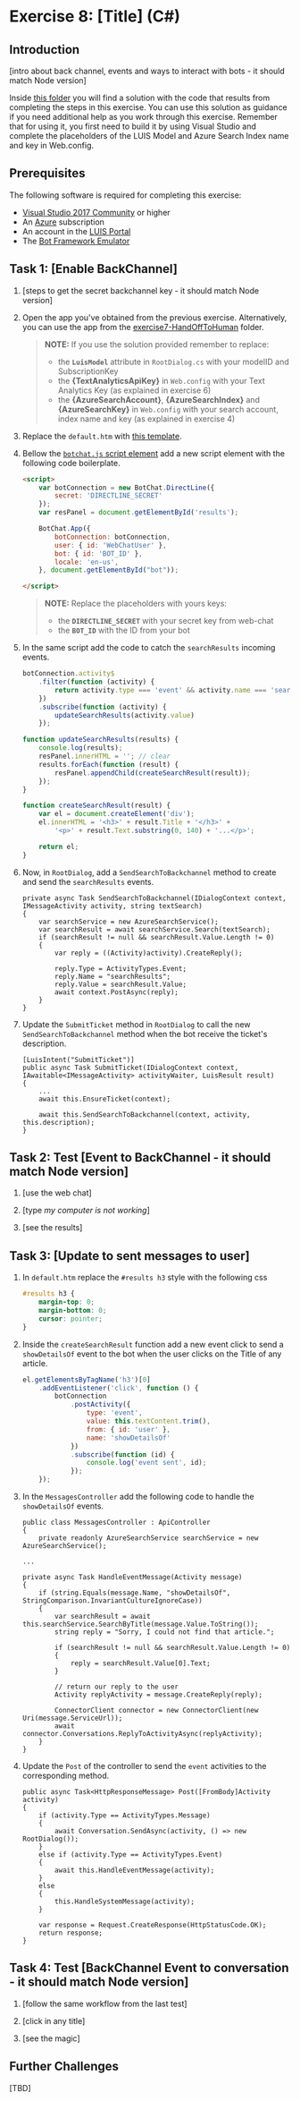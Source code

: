 # Exercise 8: [Title] (C#)

## Introduction

[intro about back channel, events and ways to interact with bots - it should match Node version]

Inside [this folder](./exercise8-BackChannel) you will find a solution with the code that results from completing the steps in this exercise. You can use this solution as guidance if you need additional help as you work through this exercise. Remember that for using it, you first need to build it by using Visual Studio and complete the placeholders of the LUIS Model and Azure Search Index name and key in Web.config.

## Prerequisites

The following software is required for completing this exercise:

* [Visual Studio 2017 Community](https://www.visualstudio.com/downloads/) or higher
* An [Azure](https://azureinfo.microsoft.com/us-freetrial.html?cr_cc=200744395&wt.mc_id=usdx_evan_events_reg_dev_0_iottour_0_0) subscription
* An account in the [LUIS Portal](https://www.luis.ai)
* The [Bot Framework Emulator](https://emulator.botframework.com/)

## Task 1: [Enable BackChannel]

1. [steps to get the secret backchannel key - it should match Node version]

1. Open the app you've obtained from the previous exercise. Alternatively, you can use the app from the [exercise7-HandOffToHuman](./exercise7-HandOffToHuman) folder.
    > **NOTE:** If you use the solution provided remember to replace:
    > * the **`LuisModel`** attribute in `RootDialog.cs` with your modelID and SubscriptionKey
    > * the **{TextAnalyticsApiKey}** in `Web.config` with your Text Analytics Key (as explained in exercise 6)
    > * the **{AzureSearchAccount}**, **{AzureSearchIndex}** and **{AzureSearchKey}** in `Web.config` with your search account, index name and key (as explained in exercise 4)

1. Replace the `default.htm` with [this template](../assets/csharp-backchannel/default.htm).

1. Bellow the [`botchat.js` script element](../assets/csharp-backchannel/default.htm#L52) add a new script element with the following code boilerplate.

    ```html
    <script>
        var botConnection = new BotChat.DirectLine({
            secret: 'DIRECTLINE_SECRET'
        });
        var resPanel = document.getElementById('results');

        BotChat.App({
            botConnection: botConnection,
            user: { id: 'WebChatUser' },
            bot: { id: 'BOT_ID' },
            locale: 'en-us',
        }, document.getElementById("bot"));

    </script>
    ```
    > **NOTE:** Replace the placeholders with yours keys:
    > * the **`DIRECTLINE_SECRET`** with your secret key from web-chat
    > * the **`BOT_ID`** with the ID from your bot

1. In the same script add the code to catch the `searchResults` incoming events.

    ```javascript
    botConnection.activity$
        .filter(function (activity) {
            return activity.type === 'event' && activity.name === 'searchResults';
        })
        .subscribe(function (activity) {
            updateSearchResults(activity.value)
        });

    function updateSearchResults(results) {
        console.log(results);
        resPanel.innerHTML = ''; // clear
        results.forEach(function (result) {
            resPanel.appendChild(createSearchResult(result));
        });
    }

    function createSearchResult(result) {
        var el = document.createElement('div');
        el.innerHTML = '<h3>' + result.Title + '</h3>' +
            '<p>' + result.Text.substring(0, 140) + '...</p>';

        return el;
    }
    ```

1. Now, in `RootDialog`, add a `SendSearchToBackchannel` method to create and send the `searchResults` events.

    ```CSharp
    private async Task SendSearchToBackchannel(IDialogContext context, IMessageActivity activity, string textSearch)
    {
        var searchService = new AzureSearchService();
        var searchResult = await searchService.Search(textSearch);
        if (searchResult != null && searchResult.Value.Length != 0)
        {
            var reply = ((Activity)activity).CreateReply();

            reply.Type = ActivityTypes.Event;
            reply.Name = "searchResults";
            reply.Value = searchResult.Value;
            await context.PostAsync(reply);
        }
    }
    ```

1. Update the `SubmitTicket` method in `RootDialog` to call the new `SendSearchToBackchannel` method when the bot receive the ticket's description.

    ```CSharp
    [LuisIntent("SubmitTicket")]
    public async Task SubmitTicket(IDialogContext context, IAwaitable<IMessageActivity> activityWaiter, LuisResult result)
    {
        ...
        await this.EnsureTicket(context);

        await this.SendSearchToBackchannel(context, activity, this.description);
    }
    ```

## Task 2: Test [Event to BackChannel - it should match Node version]

1. [use the web chat]

1. [type _my computer is not working_]

1. [see the results]

## Task 3: [Update to sent messages to user]

1. In `default.htm` replace the `#results h3` style with the following css

    ```css
    #results h3 {
        margin-top: 0;
        margin-bottom: 0;
        cursor: pointer;
    }
    ```

1. Inside the `createSearchResult` function add a new event click to send a `showDetailsOf` event to the bot when the user clicks on the Title of any article.

    ```javascript
    el.getElementsByTagName('h3')[0]
        .addEventListener('click', function () {
            botConnection
                .postActivity({
                    type: 'event',
                    value: this.textContent.trim(),
                    from: { id: 'user' },
                    name: 'showDetailsOf'
                })
                .subscribe(function (id) {
                    console.log('event sent', id);
                });
        });
    ```

1. In the `MessagesController` add the following code to handle the `showDetailsOf` events.

    ```CSharp
    public class MessagesController : ApiController
    {
        private readonly AzureSearchService searchService = new AzureSearchService();

    ...
    ```

    ```CSharp
    private async Task HandleEventMessage(Activity message)
    {
        if (string.Equals(message.Name, "showDetailsOf", StringComparison.InvariantCultureIgnoreCase))
        {
            var searchResult = await this.searchService.SearchByTitle(message.Value.ToString());
            string reply = "Sorry, I could not find that article.";

            if (searchResult != null && searchResult.Value.Length != 0)
            {
                reply = searchResult.Value[0].Text;
            }

            // return our reply to the user
            Activity replyActivity = message.CreateReply(reply);

            ConnectorClient connector = new ConnectorClient(new Uri(message.ServiceUrl));
            await connector.Conversations.ReplyToActivityAsync(replyActivity);
        }
    }
    ```

1. Update the `Post` of the controller to send the `event` activities to the corresponding method.

    ```CSharp
    public async Task<HttpResponseMessage> Post([FromBody]Activity activity)
    {
        if (activity.Type == ActivityTypes.Message)
        {
            await Conversation.SendAsync(activity, () => new RootDialog());
        }
        else if (activity.Type == ActivityTypes.Event)
        {
            await this.HandleEventMessage(activity);
        }
        else
        {
            this.HandleSystemMessage(activity);
        }

        var response = Request.CreateResponse(HttpStatusCode.OK);
        return response;
    }
    ```

## Task 4: Test [BackChannel Event to conversation - it should match Node version]

1. [follow the same workflow from the last test]

1. [click in any title]

1. [see the magic]

## Further Challenges

[TBD]